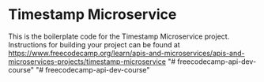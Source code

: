 # Timestamp Microservice

This is the boilerplate code for the Timestamp Microservice project. Instructions for building your project can be found at https://www.freecodecamp.org/learn/apis-and-microservices/apis-and-microservices-projects/timestamp-microservice
"# freecodecamp-api-dev-course" 
"# freecodecamp-api-dev-course" 

